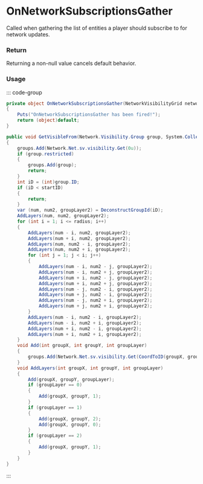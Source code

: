 # OnNetworkSubscriptionsGather
<Badge type="info" text="Network"/><Badge type="danger" text="Carbon Compatible"/><Badge type="warning" text="Oxide Compatible"/>
Called when gathering the list of entities a player should subscribe to for network updates.

### Return
Returning a non-null value cancels default behavior.

### Usage
::: code-group
```csharp [Example]
private object OnNetworkSubscriptionsGather(NetworkVisibilityGrid networkVisibilityGrid)
{
	Puts("OnNetworkSubscriptionsGather has been fired!");
	return (object)default;
}
```
```csharp [Source — Assembly-CSharp @ NetworkVisibilityGrid]
public void GetVisibleFrom(Network.Visibility.Group group, System.Collections.Generic.List<Network.Visibility.Group> groups, int radius)
{
	groups.Add(Network.Net.sv.visibility.Get(0u));
	if (group.restricted)
	{
		groups.Add(group);
		return;
	}
	int iD = (int)group.ID;
	if (iD < startID)
	{
		return;
	}
	var (num, num2, groupLayer2) = DeconstructGroupId(iD);
	AddLayers(num, num2, groupLayer2);
	for (int i = 1; i <= radius; i++)
	{
		AddLayers(num - i, num2, groupLayer2);
		AddLayers(num + i, num2, groupLayer2);
		AddLayers(num, num2 - i, groupLayer2);
		AddLayers(num, num2 + i, groupLayer2);
		for (int j = 1; j < i; j++)
		{
			AddLayers(num - i, num2 - j, groupLayer2);
			AddLayers(num - i, num2 + j, groupLayer2);
			AddLayers(num + i, num2 - j, groupLayer2);
			AddLayers(num + i, num2 + j, groupLayer2);
			AddLayers(num - j, num2 - i, groupLayer2);
			AddLayers(num + j, num2 - i, groupLayer2);
			AddLayers(num - j, num2 + i, groupLayer2);
			AddLayers(num + j, num2 + i, groupLayer2);
		}
		AddLayers(num - i, num2 - i, groupLayer2);
		AddLayers(num - i, num2 + i, groupLayer2);
		AddLayers(num + i, num2 - i, groupLayer2);
		AddLayers(num + i, num2 + i, groupLayer2);
	}
	void Add(int groupX, int groupY, int groupLayer)
	{
		groups.Add(Network.Net.sv.visibility.Get(CoordToID(groupX, groupY, groupLayer)));
	}
	void AddLayers(int groupX, int groupY, int groupLayer)
	{
		Add(groupX, groupY, groupLayer);
		if (groupLayer == 0)
		{
			Add(groupX, groupY, 1);
		}
		if (groupLayer == 1)
		{
			Add(groupX, groupY, 2);
			Add(groupX, groupY, 0);
		}
		if (groupLayer == 2)
		{
			Add(groupX, groupY, 1);
		}
	}
}

```
:::
